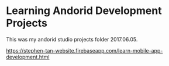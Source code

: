 # Learning Andorid Development Projects

This was my andorid studio projects folder 2017.06.05. 

https://stephen-tan-website.firebaseapp.com/learn-mobile-app-development.html
